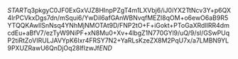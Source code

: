 $START$q3pkgyC0JF0ExGxVJZ8HInpPZgT4m1LXVbj6/iJ0iYX2TtNcv3Y+p6QX4IrPCVkxDgs7dn/mSqui6/YwDil6afGAnWBNvqfMEZI8qOM+o6ewO6aB9R5YTQQKAwIlSnNsq4YNhMjNMOTAt9D/FNP2tO+F+iGokt+PToGaXRdIlRR4dmcdEu+aBfV7/ezTyW9NiPF+xN8Mu0+Xv+4lbgZ1N770GYl9/uQ/9/sl/GSwPUqP2tiRtZoVIRULJAVYpK6Ixr4FRSY7N2+YaRLsKzeZX8M2PqU7x/a7LMBN9YL9PXUZRawU6QnDjOq28lfIzwJf$END$
